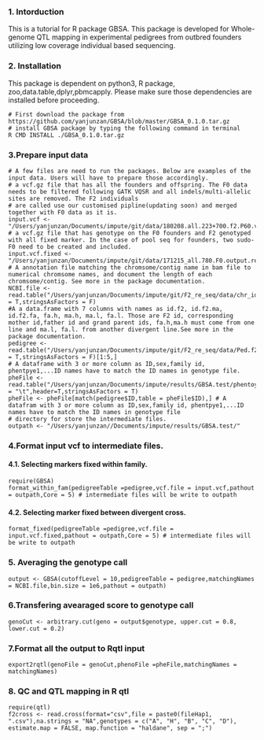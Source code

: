 ### 1. Intorduction

This is a tutorial for R package GBSA. This package is developed for Whole-genome QTL mapping in experimental pedigrees from outbred founders utilizing low coverage individual based sequencing.

### 2. Installation
This package is dependent on python3, R package, zoo,data.table,dplyr,pbmcapply. Please make sure those dependencies are installed before proceeding.

```{bash eval=FALSE}
# First download the package from https://github.com/yanjunzan/GBSA/blob/master/GBSA_0.1.0.tar.gz
# install GBSA package by typing the following command in terminal
R CMD INSTALL ./GBSA_0.1.0.tar.gz
```
### 3.Prepare input data
```{r eval=FALSE}
# A few files are need to run the packages. Below are examples of the input data. Users will have to prepare those accordingly.
# a vcf.gz file that has all the founders and offspring. The F0 data needs to be filtered following GATK VQSR and all indels/multi-allelic sites are removed. The F2 individuals
# are called use our customised pipline(updating soon) and merged together with F0 data as it is.
input.vcf <- "/Users/yanjunzan/Documents/impute/git/data/180208.all.223+700.f2.P60.vcf.gz" 
# a vcf.gz file that has genotype on the F0 founders and F2 genotyped with all fixed marker. In the case of pool seq for founders, two sudo-F0 need to be created and included.
input.vcf.fixed <- "/Users/yanjunzan/Documents/impute/git/data/171215_all.780.F0.output.recode.vcf.gz" 
# A annotation file matching the chromsome/contig name in bam file to numerical chromsome names, and document the length of each chromsome/contig. See more in the package documentation.
NCBI.file <- read.table("/Users/yanjunzan/Documents/impute/git/F2_re_seq/data/chr_id.match.txt",sep="\t",header = T,stringsAsFactors = F)
#A a data.frame with 7 columns with names as id.f2, id.f2.ma, id.f2.fa, fa.h, ma.h, ma.l, fa.l. Those are F2 id, corresponding mother id,father id and grand parent ids, fa.h,ma.h must come from one line and ma.l, fa.l. from another divergent line.See more in the package documentation.
pedigree <- read.table("/Users/yanjunzan/Documents/impute/git/F2_re_seq/data/Ped.f2.f2.f0.txt",sep="\t",header = T,stringsAsFactors = F)[1:5,]
# A dataframe with 3 or more column as ID,sex,family id, phentpye1,...ID names have to match the ID names in genotype file.
pheFile <- read.table("/Users/yanjunzan/Documents/impute/results/GBSA.test/phentoype.fam.sex.txt",sep = "\t",header=T,stringsAsFactors = T)
pheFile <- pheFile[match(pedigree$ID,table = pheFile$ID),] # A datafram with 3 or more column as ID,sex,family id, phentpye1,...ID names have to match the ID names in genotype file
# directory for store the intermediate files.
outpath <- "/Users/yanjunzan//Documents/impute/results/GBSA.test/" 
```
  
### 4.Format input vcf to intermediate files. 
  
#### 4.1. Selecting markers fixed within family.
  
```{r eval=FALSE}
require(GBSA)
format_within_fam(pedigreeTable =pedigree,vcf.file = input.vcf,pathout = outpath,Core = 5) # intermediate files will be write to outpath
```
  
#### 4.2. Selecting marker fixed between divergent cross.
```{r eval=FALSE}
format_fixed(pedigreeTable =pedigree,vcf.file = input.vcf.fixed,pathout = outpath,Core = 5) # intermediate files will be write to outpath

```
  
### 5. Averaging the genotype call
```{r eval=FALSE}
output <- GBSA(cutoffLevel = 10,pedigreeTable = pedigree,matchingNames = NCBI.file,bin.size = 1e6,pathout = outpath)
```
  
### 6.Transfering avearaged score to genotype call
```{r eval=FALSE}
genoCut <- arbitrary.cut(geno = output$genotype, upper.cut = 0.8, lower.cut = 0.2)
```
  
### 7.Format all the output to  Rqtl input
  
```{r eval=FALSE}
export2rqtl(genoFile = genoCut,phenoFile =pheFile,matchingNames =  matchingNames)
```
### 8. QC and QTL mapping in R qtl
```{r eval=FALSE}
require(qtl)
f2cross <- read.cross(format="csv",file = paste0(fileHap1,  ".csv"),na.strings = "NA",genotypes = c("A", "H", "B", "C", "D"), estimate.map = FALSE, map.function = "haldane", sep = ";")
```
